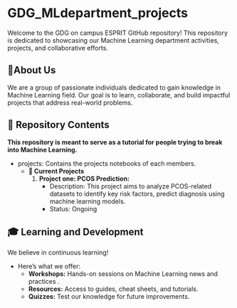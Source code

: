 # GDG_MLdepartment_projects

Welcome to the GDG on campus ESPRIT GitHub repository! This repository is dedicated to showcasing our Machine Learning department activities, projects, and collaborative efforts.

## 🚀About Us
We are a group of passionate individuals dedicated to gain knowledge in Machine Learning field. 
Our goal is to learn, collaborate, and build impactful projects that address real-world problems.

## 📂 Repository Contents
**This repository is meant to serve as a tutorial for people trying to break into Machine Learning.**
- projects: Contains the projects notebooks of each members.
  - **📜 Current Projects**
      1. **Project one: PCOS Prediction:** 
         - Description: This project aims to analyze PCOS-related datasets to identify key risk factors, predict diagnosis using machine learning models. 
         - Status: Ongoing

## 🎓 Learning and Development
We believe in continuous learning!
- Here’s what we offer:
  - **Workshops:** Hands-on sessions on Machine Learning news and practices .
  - **Resources:** Access to guides, cheat sheets, and tutorials.
  - **Quizzes:** Test our knowledge for future improvements.

